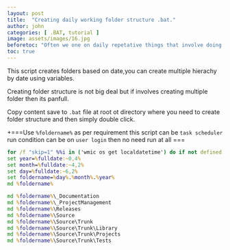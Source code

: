 ```yaml
---
layout: post
title:  "Creating daily working folder structure .bat."
author: john
categories: [ .BAT, tutorial ]
image: assets/images/16.jpg
beforetoc: "Often we one on daily repetative things that involve doing boring stuff, if this involve creating datewise folder tructure,then i got script for you"
toc: true
---
```

This script creates folders based on date,you can create multiple hierachy by date using variables.

Creating folder structure is not big deal but if involves creating multiple folder then its panfull.

Copy content save to `.bat` file at root ot directory where you need to create folder structure and then simply double click.

+===Use `%foldername%` as per requirement this script can be `task scheduler` run condition can be on `user login` then no need run at all ===


```bat
for /f "skip=1" %%i in ('wmic os get localdatetime') do if not defined fulldate set fulldate=%%i
set year=%fulldate:~0,4%
set month=%fulldate:~4,2%
set day=%fulldate:~6,2%
set foldername=%day%.%month%.%year%
md %foldername%

md %foldername%\_Documentation
md %foldername%\_ProjectManagement
md %foldername%\Releases
md %foldername%\Source
md %foldername%\Source\Trunk
md %foldername%\Source\Trunk\Library
md %foldername%\Source\Trunk\Projects
md %foldername%\Source\Trunk\Tests
```
